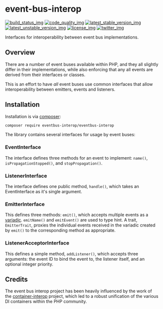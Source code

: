 # event-bus-interop
[![build_status_img]][build_status_travis]
[![code_quality_img]][code_quality]
[![latest_stable_version_img]][latest_stable_version]
[![latest_unstable_version_img]][latest_unstable_version]
[![license_img]][license]
[![twitter_img]][twitter]

Interfaces for interoperability between event bus implementations.

## Overview
There are a number of event buses available within PHP, and they all slightly differ in their implementations, while also enforcing that any all events are derived from their interfaces or classes.

This is an effort to have _all_ event buses use common interfaces that allow interoperability between emitters, events and listeners.

## Installation

Installation is via [composer]:
```bash
composer require eventbus-interop/eventbus-interop
```

The library contains several interfaces for usage by event buses:

### EventInterface

The interface defines three methods for an event to implement: `name()`, `isPropagationStopped()`, and `stopPropagation()`.

### ListenerInterface

The interface defines one public method, `handle()`, which takes an EventInterface as it's single argument.

### EmitterInterface

This defines three methods: `emit()`, which accepts multiple events as a [variadic]. `emitName()` and `emitEvent()` are used to type hint. A trait, `EmitterTrait`, proxies the individual events received in the variadic created by `emit()` to the corresponding method as appropriate.

### ListenerAcceptorInterface
This defines a simple method, `addListener()`, which accepts three arguments: the event ID to bind the event to, the listener itself, and an optional integer priority.

## Credits

The event bus interop project has been heavily influenced by the work of the [container-interop] project, which led to a robust unification of the various DI containers within the PHP community.


[build_status_img]: https://img.shields.io/travis/eventbus-interop/eventbus-interop.svg "Build Status"
[build_status_travis]: https://travis-ci.org/eventbus-interop/eventbus-interop
[composer]: https://getcomposer.org/
[code_quality]: https://scrutinizer-ci.com/g/eventbus-interop/eventbus-interop/?branch=master
[code_quality_img]: https://img.shields.io/scrutinizer/g/eventbus-interop/eventbus-interop.svg "Scrutinizer Code Quality"
[container-interop]: https://github.com/container-interop/container-interop
[latest_stable_version_img]: https://img.shields.io/packagist/v/eventbus-interop/eventbus-interop.svg "Latest Stable Version"
[latest_stable_version]: https://packagist.org/packages/eventbus-interop/eventbus-interop "Latest Stable Version"

[latest_unstable_version_img]: https://img.shields.io/packagist/vpre/eventbus-interop/eventbus-interop.svg "Latest Unstable Version"
[latest_unstable_version]: https://packagist.org/packages/eventbus-interop/eventbus-interop "Latest Unstable Version"

[license_img]: https://img.shields.io/packagist/l/eventbus-interop/eventbus-interop.svg "License"
[license]: https://packagist.org/packages/eventbus-interop/eventbus-interop

[twitter_img]: https://img.shields.io/badge/twitter-%40shrikeh-blue.svg "@shrikeh on Twitter"
[twitter]: https://twitter.com/shrikeh
[variadic]: http://php.net/manual/en/functions.arguments.php#functions.variable-arg-list
[examples]: https://github.com/eventbus-interop/eventbus-interop/tree/master/examples "Link to examples in master"
[docs]: https://github.com/eventbus-interop/eventbus-interop/tree/master/docs "Link to docs in master"
[specs]: https://github.com/eventbus-interop/eventbus-interop/tree/master/spec "Link to specs in master"

